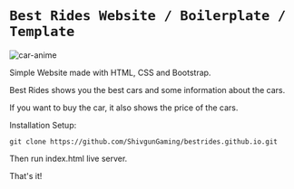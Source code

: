 # ` Best Rides Website / Boilerplate / Template `

![car-anime](https://user-images.githubusercontent.com/102505925/208325545-cfdb0ab5-a9a4-4e33-9b81-41623c3e8626.gif)

Simple Website made with HTML, CSS and Bootstrap.

Best Rides shows you the best cars and some information about the cars.

If you want to buy the car, it also shows the price of the cars.


Installation Setup:
```
git clone https://github.com/ShivgunGaming/bestrides.github.io.git
```

Then run index.html live server.

That's it!
